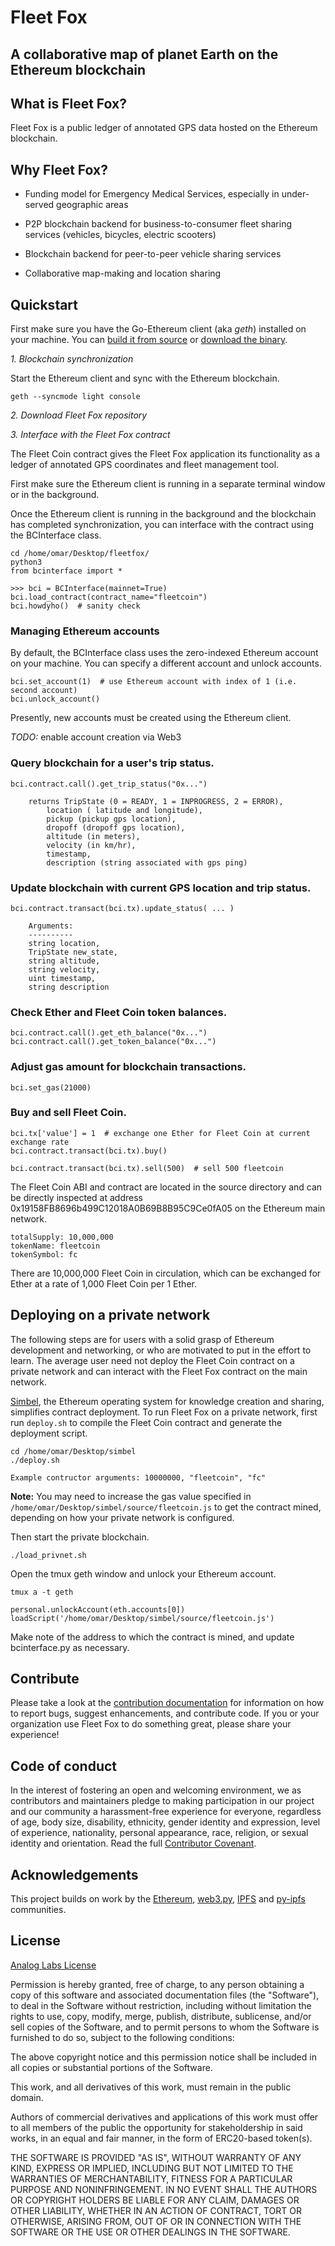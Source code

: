 # Fleet Fox 
## A collaborative map of planet Earth on the Ethereum blockchain

## What is Fleet Fox?
Fleet Fox is a public ledger of annotated GPS data hosted on the Ethereum blockchain.
 
## Why Fleet Fox?
* Funding model for Emergency Medical Services, especially in under-served geographic areas

* P2P blockchain backend for business-to-consumer fleet sharing services (vehicles, bicycles, electric scooters)

* Blockchain backend for peer-to-peer vehicle sharing services

* Collaborative map-making and location sharing

## Quickstart 
First make sure you have the Go-Ethereum client (aka *geth*) installed on your machine. You can [build it from source](https://github.com/ethereum/go-ethereum) or [download the binary](https://geth.ethereum.org/downloads/).

*1. Blockchain synchronization*

Start the Ethereum client and sync with the Ethereum blockchain.
```
geth --syncmode light console
```

*2. Download Fleet Fox repository*

*3. Interface with the Fleet Fox contract*

The Fleet Coin contract gives the Fleet Fox application its functionality as a ledger of annotated GPS coordinates and fleet management tool.

First make sure the Ethereum client is running in a separate terminal window or in the background.

Once the Ethereum client is running in the background and the blockchain has completed synchronization, you can interface with the contract using the BCInterface class.
```
cd /home/omar/Desktop/fleetfox/
python3
from bcinterface import *

>>> bci = BCInterface(mainnet=True)
bci.load_contract(contract_name="fleetcoin")
bci.howdyho()  # sanity check
```
### Managing Ethereum accounts
By default, the BCInterface class uses the zero-indexed Ethereum account on your machine. You can specify a different account and unlock accounts.
```
bci.set_account(1)  # use Ethereum account with index of 1 (i.e. second account)
bci.unlock_account()
```
Presently, new accounts must be created using the Ethereum client.

*TODO:* enable account creation via Web3

### Query blockchain for a user's trip status.
```
bci.contract.call().get_trip_status("0x...")

    returns TripState (0 = READY, 1 = INPROGRESS, 2 = ERROR),
	    location ( latitude and longitude), 
	    pickup (pickup gps location),
	    dropoff (dropoff gps location),
	    altitude (in meters),
	    velocity (in km/hr),
	    timestamp,
	    description (string associated with gps ping)
````

### Update blockchain with current GPS location and trip status.
```
bci.contract.transact(bci.tx).update_status( ... )

    Arguments:
    ----------
	string location, 
	TripState new_state, 
	string altitude, 
	string velocity, 
	uint timestamp, 
	string description
```

### Check Ether and Fleet Coin token balances.
```
bci.contract.call().get_eth_balance("0x...")
bci.contract.call().get_token_balance("0x...")
```

### Adjust gas amount for blockchain transactions.
```
bci.set_gas(21000)
```

### Buy and sell Fleet Coin.
```
bci.tx['value'] = 1  # exchange one Ether for Fleet Coin at current exchange rate
bci.contract.transact(bci.tx).buy()

bci.contract.transact(bci.tx).sell(500)  # sell 500 fleetcoin
```
The Fleet Coin ABI and contract are located in the source directory and can be directly inspected at address 0x19158FB8696b499C12018A0B69B8B95C9Ce0fA05 on the Ethereum main network.

```
totalSupply: 10,000,000
tokenName: fleetcoin
tokenSymbol: fc
```

There are 10,000,000 Fleet Coin in circulation, which can be exchanged for Ether at a rate of 1,000 Fleet Coin per 1 Ether.



## Deploying on a private network
The following steps are for users with a solid grasp of Ethereum development and networking, or who are motivated to put in the effort to learn. The average user need not deploy the Fleet Coin contract on a private network and can interact with the Fleet Fox contract on the main network. 

[Simbel](https://github.com/osmode/simbel), the Ethereum operating system for knowledge creation and sharing, simplifies contract deployment. To run Fleet Fox on a private network, first run ```deploy.sh``` to compile the Fleet Coin contract and generate the deployment script.
```
cd /home/omar/Desktop/simbel
./deploy.sh

Example contructor arguments: 10000000, "fleetcoin", "fc"

```
**Note:** You may need to increase the gas value specified in ```/home/omar/Desktop/simbel/source/fleetcoin.js``` to get the contract mined, depending on how your private network is configured.

Then start the private blockchain.
```
./load_privnet.sh
```
Open the tmux geth window and unlock your Ethereum account.
```
tmux a -t geth

personal.unlockAccount(eth.accounts[0])
loadScript('/home/omar/Desktop/simbel/source/fleetcoin.js')
```

Make note of the address to which the contract is mined, and update bcinterface.py as necessary.


## Contribute
Please take a look at the [contribution documentation](https://github.com/osmode/fleetfox/blob/master/docs/CONTRIBUTING.md) for information on how to report bugs, suggest enhancements, and contribute code. If you or your organization use Fleet Fox to do something great, please share your experience! 

## Code of conduct
In the interest of fostering an open and welcoming environment, we as contributors and maintainers pledge to making participation in our project and our community a harassment-free experience for everyone, regardless of age, body size, disability, ethnicity, gender identity and expression, level of experience, nationality, personal appearance, race, religion, or sexual identity and orientation. Read the full [Contributor Covenant](https://github.com/osmode/fleetfox/blob/master/docs/CODE_OF_CONDUCT.md). 

## Acknowledgements
This project builds on work by the [Ethereum](https://www.ethereum.org), [web3.py](https://github.com/pipermerriam/web3.py), [IPFS](https://github.com/ipfs/ipfs) and [py-ipfs](https://github.com/ipfs/py-ipfs-api) communities. 

## License
[Analog Labs License](https://github.com/simbel/simbel/blob/master/LICENSE) 

Permission is hereby granted, free of charge, to any person obtaining a copy
of this software and associated documentation files (the "Software"), to deal in the Software without restriction, including without limitation the rights to use, copy, modify, merge, publish, distribute, sublicense, and/or sell copies of the Software, and to permit persons to whom the Software is
furnished to do so, subject to the following conditions:

The above copyright notice and this permission notice shall be included in all copies or substantial portions of the Software.

This work, and all derivatives of this work, must remain in the public domain.

Authors of commercial derivatives and applications of this work must offer to all members of the public the opportunity for stakeholdership in said works, in an equal and fair manner, in the form of ERC20-based token(s).

THE SOFTWARE IS PROVIDED "AS IS", WITHOUT WARRANTY OF ANY KIND, EXPRESS OR
IMPLIED, INCLUDING BUT NOT LIMITED TO THE WARRANTIES OF MERCHANTABILITY,
FITNESS FOR A PARTICULAR PURPOSE AND NONINFRINGEMENT. IN NO EVENT SHALL THE
AUTHORS OR COPYRIGHT HOLDERS BE LIABLE FOR ANY CLAIM, DAMAGES OR OTHER
LIABILITY, WHETHER IN AN ACTION OF CONTRACT, TORT OR OTHERWISE, ARISING FROM, OUT OF OR IN CONNECTION WITH THE SOFTWARE OR THE USE OR OTHER DEALINGS IN THE SOFTWARE.

